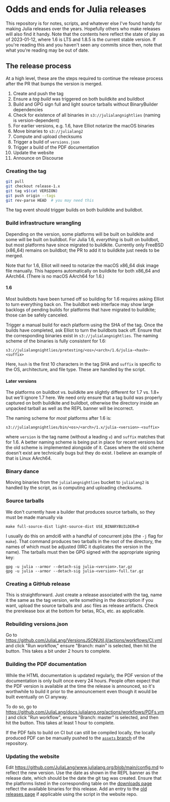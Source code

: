 # Odds and ends for Julia releases

This repository is for notes, scripts, and whatever else I've found handy for making
Julia releases over the years.
Hopefully others who make releases will also find it handy.
Note that the contents here reflect the state of play as of 2023-01-12, where 1.6 is LTS
and 1.8.5 is the current stable version.
If you're reading this and you haven't seen any commits since then, note that what you're
reading may be out of date.

## The release process

At a high level, these are the steps required to continue the release process after the
PR that bumps the version is merged.

1. Create and push the tag
2. Ensure a _tag build_ was triggered on both buildkite and buildbot
3. Build and GPG sign full and light source tarballs without BinaryBuilder dependencies
4. Check for existence of all binaries in `s3://julialangnightlies` (naming is version-dependent)
5. For earlier versions, e.g. 1.6, have Elliot notarize the macOS binaries
5. Move binaries to `s3://julialang2`
6. Compute and upload checksums
7. Trigger a build of `versions.json`
8. Trigger a build of the PDF documentation
9. Update the website
10. Announce on Discourse

### Creating the tag

```bash
git pull
git checkout release-1.x
git tag v$(cat VERSION)
git push origin --tags
git rev-parse HEAD  # you may need this
```

The tag event should trigger builds on both buildkite and buildbot.

### Build infrastructure wrangling

Depending on the version, some platforms will be built on buildkite and some will be
built on buildbot.
For Julia 1.6, _everything_ is built on buildbot, but most platforms have since migrated
to buildkite.
Currently only FreeBSD (x86\_64) remains on buildbot; the PR to add it to buildkite just
needs to be merged.

Note that for 1.6, Elliot will need to notarize the macOS x86\_64 disk image file manually.
This happens automatically on buildkite for both x86\_64 and AArch64.
(There is no macOS AArch64 for 1.6.)

#### 1.6

Most buildbots have been turned off so building for 1.6 requires asking Elliot to turn
everything back on.
The buildbot web interface may show large backlogs of pending builds for platforms that
have migrated to buildkite; those can be safely canceled.

Trigger a manual build for each platform using the SHA of the tag.
Once the builds have completed, ask Elliot to turn the buildbots back off.
Ensure that the corresponding binaries exist in `s3://julialangnightlies`.
The naming scheme of the binaries is fully consistent for 1.6:

```
s3://julialangnightlies/pretesting/<os>/<arch>/1.6/julia-<hash>-<suffix>
```

Here, `hash` is the first 10 characters in the tag SHA and `suffix` is specific to the
OS, architecture, and file type.
These are handled by the script.

#### Later versions

The platforms on buildbot vs. buildkite are slightly different for 1.7 vs. 1.8+ but we'll
ignore 1.7 here.
We need only ensure that a tag build was properly captured on both buildkite and buildbot,
otherwise the directory inside an unpacked tarball as well as the REPL banner will be
incorrect.

The naming scheme for _most_ platforms after 1.6 is:

```
s3://julialangnightlies/bin/<os>/<arch>/1.x/julia-<version>-<suffix>
```

where `version` is the tag name (without a leading `v`) and `suffix` matches that for 1.6.
A better naming scheme is being put in place for recent versions but the old scheme is
implemented alongside of it.
Cases where the old scheme doesn't exist are technically bugs but they do exist.
I believe an example of that is Linux AArch64.

### Binary dance

Moving binaries from the `julialangnightlies` bucket to `julialang2` is handled by the
script, as is computing and uploading checksums.

### Source tarballs

We don't currently have a builder that produces source tarballs, so they must be made
manually via

```
make full-source-dist light-source-dist USE_BINARYBUILDER=0
```

I usually do this on amdci6 with a handful of concurrent jobs (the `-j` flag for `make`).
That command produces two tarballs in the root of the directory, the names of which must
be adjusted (IIRC it duplicates the version in the name).
The tarballs must then be GPG signed with the appropriate signing key:

```
gpg -u julia --armor --detach-sig julia-<version>.tar.gz
gpg -u julia --armor --detach-sig julia-<version>-full.tar.gz
```

### Creating a GitHub release

This is straightforward.
Just create a release associated with the tag, name it the same as the tag version, write
something in the description if you want, upload the source tarballs and .asc files as
release artifacts.
Check the prerelease box at the bottom for betas, RCs, etc. as applicable.

### Rebuilding versions.json

Go to <https://github.com/JuliaLang/VersionsJSONUtil.jl/actions/workflows/CI.yml> and
click "Run workflow," ensure "Branch: main" is selected, then hit the button.
This takes a bit under 2 hours to complete.

### Building the PDF documentation

While the HTML documentation is updated regularly, the PDF version of the documentation
is only built once every 24 hours.
People often expect that the PDF version is available at the time the release is
announced, so it's worthwhile to build it prior to the announcement even though it would
be built eventually on CI anyway.

To do so, go to <https://github.com/JuliaLang/docs.julialang.org/actions/workflows/PDFs.yml>
and click "Run workflow", ensure "Branch: master" is selected, and then hit the button.
This takes at least 1 hour to complete.

If the PDF fails to build on CI but can still be compiled locally, the locally produced
PDF can be manually pushed to the
[`assets` branch](https://github.com/JuliaLang/docs.julialang.org/tree/assets)
of the repository.

### Updating the website

Edit <https://github.com/JuliaLang/www.julialang.org/blob/main/config.md> to reflect the
new version.
Use the date as shown in the REPL banner as the release date, which should be the date the
git tag was created.
Ensure that the platforms listed in the corresponding table on the [downloads
page](https://github.com/JuliaLang/www.julialang.org/blob/main/downloads/index.md)
reflect the available binaries for this release.
Add an entry to the [old releases
page](https://github.com/JuliaLang/www.julialang.org/blob/main/downloads/oldreleases.md)
if applicable using the script in the website repo.
